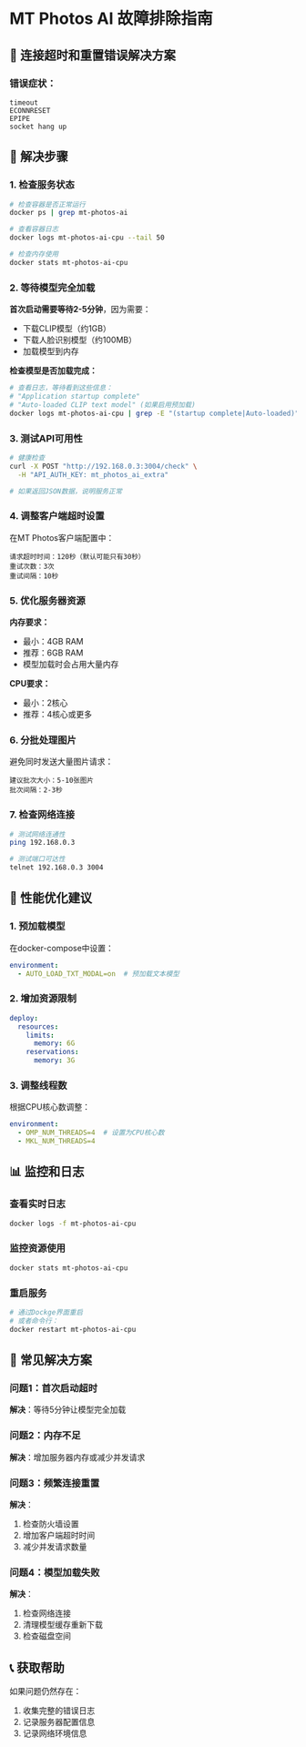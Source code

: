 # MT Photos AI 故障排除指南

## 🔧 连接超时和重置错误解决方案

### 错误症状：
```
timeout
ECONNRESET
EPIPE
socket hang up
```

## 🎯 解决步骤

### 1. 检查服务状态
```bash
# 检查容器是否正常运行
docker ps | grep mt-photos-ai

# 查看容器日志
docker logs mt-photos-ai-cpu --tail 50

# 检查内存使用
docker stats mt-photos-ai-cpu
```

### 2. 等待模型完全加载
**首次启动需要等待2-5分钟**，因为需要：
- 下载CLIP模型（约1GB）
- 下载人脸识别模型（约100MB）
- 加载模型到内存

**检查模型是否加载完成：**
```bash
# 查看日志，等待看到这些信息：
# "Application startup complete"
# "Auto-loaded CLIP text model" (如果启用预加载)
docker logs mt-photos-ai-cpu | grep -E "(startup complete|Auto-loaded)"
```

### 3. 测试API可用性
```bash
# 健康检查
curl -X POST "http://192.168.0.3:3004/check" \
  -H "API_AUTH_KEY: mt_photos_ai_extra"

# 如果返回JSON数据，说明服务正常
```

### 4. 调整客户端超时设置
在MT Photos客户端配置中：
```
请求超时时间：120秒（默认可能只有30秒）
重试次数：3次
重试间隔：10秒
```

### 5. 优化服务器资源

**内存要求：**
- 最小：4GB RAM
- 推荐：6GB RAM
- 模型加载时会占用大量内存

**CPU要求：**
- 最小：2核心
- 推荐：4核心或更多

### 6. 分批处理图片
避免同时发送大量图片请求：
```
建议批次大小：5-10张图片
批次间隔：2-3秒
```

### 7. 检查网络连接
```bash
# 测试网络连通性
ping 192.168.0.3

# 测试端口可达性
telnet 192.168.0.3 3004
```

## 🚀 性能优化建议

### 1. 预加载模型
在docker-compose中设置：
```yaml
environment:
  - AUTO_LOAD_TXT_MODAL=on  # 预加载文本模型
```

### 2. 增加资源限制
```yaml
deploy:
  resources:
    limits:
      memory: 6G
    reservations:
      memory: 3G
```

### 3. 调整线程数
根据CPU核心数调整：
```yaml
environment:
  - OMP_NUM_THREADS=4  # 设置为CPU核心数
  - MKL_NUM_THREADS=4
```

## 📊 监控和日志

### 查看实时日志
```bash
docker logs -f mt-photos-ai-cpu
```

### 监控资源使用
```bash
docker stats mt-photos-ai-cpu
```

### 重启服务
```bash
# 通过Dockge界面重启
# 或者命令行：
docker restart mt-photos-ai-cpu
```

## 🔄 常见解决方案

### 问题1：首次启动超时
**解决**：等待5分钟让模型完全加载

### 问题2：内存不足
**解决**：增加服务器内存或减少并发请求

### 问题3：频繁连接重置
**解决**：
1. 检查防火墙设置
2. 增加客户端超时时间
3. 减少并发请求数量

### 问题4：模型加载失败
**解决**：
1. 检查网络连接
2. 清理模型缓存重新下载
3. 检查磁盘空间

## 📞 获取帮助

如果问题仍然存在：
1. 收集完整的错误日志
2. 记录服务器配置信息
3. 记录网络环境信息

